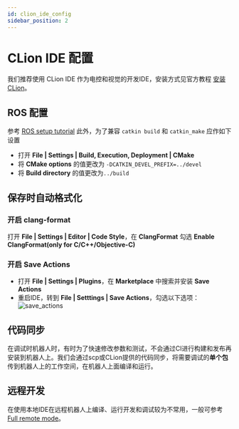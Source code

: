 ```yaml
---
id: clion_ide_config
sidebar_position: 2
---
```


# CLion IDE 配置
我们推荐使用 CLion IDE 作为电控和视觉的开发IDE，安装方式见官方教程 [安装CLion](https://www.jetbrains.com/help/clion/installation-guide.html)。

## ROS 配置
参考 [ROS setup tutorial](https://www.jetbrains.com/help/clion/ros-setup-tutorial.html) 此外，为了兼容 ``catkin build`` 和 ``catkin_make`` 应作如下设置
+ 打开 **File | Settings | Build, Execution, Deployment | CMake**
+ 将 **CMake options** 的值更改为 `-DCATKIN_DEVEL_PREFIX=../devel`
+ 将 **Build directory** 的值更改为`../build`

## 保存时自动格式化

### 开启 clang-format
打开 **File | Settings | Editor | Code Style**，在 **ClangFormat** 勾选 **Enable ClangFormat(only for C/C++/Objective-C)**

### 开启 Save Actions
+ 打开 **File | Settings | Plugins**，在 **Marketplace** 中搜索并安装 **Save Actions**
+ 重启IDE，转到 **File | Setttings | Save Actions**，勾选以下选项：
![save_actions](https://s3.ax1x.com/2020/11/16/Dk9fXD.png)

## 代码同步
在调试时机器人时，有时为了快速修改参数和测试，不会通过CI进行构建和发布再安装到机器人上。我们会通过scp或CLion提供的代码同步，将需要调试的**单个包**传到机器人上的工作空间，在机器人上面编译和运行。

## 远程开发
在使用本地IDE在远程机器人上编译、运行开发和调试较为不常用，一般可参考[Full remote mode](https://www.jetbrains.com/help/clion/remote-projects-support.html)。